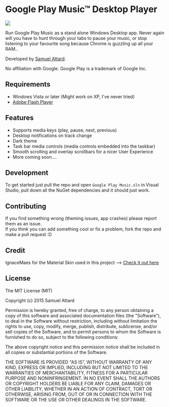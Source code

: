 Google Play Music™ Desktop Player
=========================

![](https://www.samuelattard.com/files/gpmdp_screen.png)

Run Google Play Music as a stand alone Windows Desktop app.  Never again will you have to hunt through your tabs to pause your music, or stop listening to your favourite song because Chrome is guzzling up all your RAM..

Developed by [Samuel Attard][1].

No affiliation with Google. Google Play is a trademark of Google Inc.

[1]: https://www.samuelattard.com

Requirements
------------

* Windows Vista or later (Might work on XP, I've never tried)
* [Adobe Flash Player][2]

[2]: http://get.adobe.com/flashplayer/

Features
--------

* Supports media keys (play, pause, next, previous)
* Desktop notifications on track change
* Dark theme
* Task bar media controls (media controls embedded into the taskbar)
* Smooth scrolling and overlay scrollbars for a nicer User Experience
* More coming soon....

Development
-----------

To get started just pull the repo and open `Google Play Music.sln` in Visual Studio, pull down all the NuGet dependencies and it should just work.

Contributing
------------

If you find something wrong (theming issues, app crashes) please report them as an issue.  
If you think you can add something cool or fix a problem, fork the repo and make a pull request :D

Credit
-----------

IgnaceMaes for the Material Skin used in this project --> [Check it out here](https://github.com/IgnaceMaes/MaterialSkin)

License
-------

The MIT License (MIT)

Copyright (c) 2015 Samuel Attard

Permission is hereby granted, free of charge, to any person obtaining a copy of
this software and associated documentation files (the "Software"), to deal in
the Software without restriction, including without limitation the rights to
use, copy, modify, merge, publish, distribute, sublicense, and/or sell copies of
the Software, and to permit persons to whom the Software is furnished to do so,
subject to the following conditions:

The above copyright notice and this permission notice shall be included in all
copies or substantial portions of the Software.

THE SOFTWARE IS PROVIDED "AS IS", WITHOUT WARRANTY OF ANY KIND, EXPRESS OR
IMPLIED, INCLUDING BUT NOT LIMITED TO THE WARRANTIES OF MERCHANTABILITY, FITNESS
FOR A PARTICULAR PURPOSE AND NONINFRINGEMENT. IN NO EVENT SHALL THE AUTHORS OR
COPYRIGHT HOLDERS BE LIABLE FOR ANY CLAIM, DAMAGES OR OTHER LIABILITY, WHETHER
IN AN ACTION OF CONTRACT, TORT OR OTHERWISE, ARISING FROM, OUT OF OR IN
CONNECTION WITH THE SOFTWARE OR THE USE OR OTHER DEALINGS IN THE SOFTWARE.
